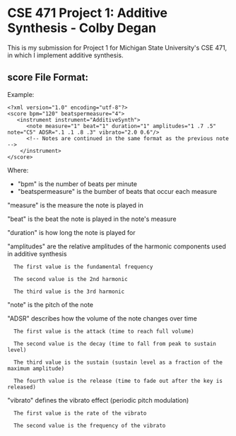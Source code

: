 # CSE 471 Project 1: Additive Synthesis - Colby Degan
This is my submission for Project 1 for Michigan State University's CSE 471, in which I implement additive synthesis.

## score File Format:
Example:
```
<?xml version="1.0" encoding="utf-8"?>
<score bpm="120" beatspermeasure="4">
   <instrument instrument="AdditiveSynth">
      <note measure="1" beat="1" duration="1" amplitudes="1 .7 .5" note="C5" ADSR=".1 .1 .8 .3" vibrato="2.0 0.6"/>
      <!-- Notes are continued in the same format as the previous note -->
    </instrument>
</score>
```

Where:
* "bpm" is the number of beats per minute
* "beatspermeasure" is the bumber of beats that occur each measure

"measure" is the measure the note is played in

"beat" is the beat the note is played in the note's measure

"duration" is how long the note is played for

"amplitudes" are the relative amplitudes of the harmonic components used in additive synthesis

      The first value is the fundamental frequency
      
      The second value is the 2nd harmonic
      
      The third value is the 3rd harmonic
      
"note" is the pitch of the note

"ADSR" describes how the volume of the note changes over time

      The first value is the attack (time to reach full volume)
      
      The second value is the decay (time to fall from peak to sustain level)
      
      The third value is the sustain (sustain level as a fraction of the maximum amplitude)
      
      The fourth value is the release (time to fade out after the key is released)
      
"vibrato" defines the vibrato effect (periodic pitch modulation)

      The first value is the rate of the vibrato
      
      The second value is the frequency of the vibrato
  


